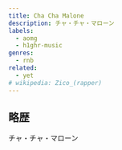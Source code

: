 ```yaml
---
title: Cha Cha Malone
description: チャ・チャ・マローン
labels:
  - aomg
  - h1ghr-music
genres:
  - rnb
related:
  - yet
# wikipedia: Zico_(rapper)
---
```


## 略歴

チャ・チャ・マローン
